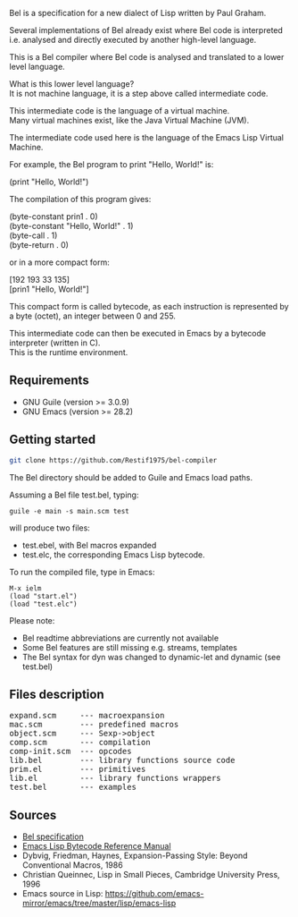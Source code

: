 Bel is a specification for a new dialect of Lisp written by Paul Graham.

Several implementations of Bel already exist where Bel code is interpreted i.e. analysed and directly executed by another high-level language.

This is a Bel compiler where Bel code is analysed and translated to a lower level language.

What is this lower level language?  
It is not machine language, it is a step above called intermediate code.

This intermediate code is the language of a virtual machine.   
Many virtual machines exist, like the Java Virtual Machine (JVM).  

The intermediate code used here is the language of the Emacs Lisp Virtual Machine.

For example, the Bel program to print "Hello, World!" is:

(print "Hello, World!")

The compilation of this program gives:

(byte-constant prin1 . 0)  
(byte-constant "Hello, World!" . 1)  
(byte-call . 1)  
(byte-return . 0)  

or in a more compact form:

[192 193 33 135]  
[prin1 "Hello, World!"]  

This compact form is called bytecode, as each instruction is represented by a byte (octet), an integer between 0 and 255.

This intermediate code can then be executed in Emacs by a bytecode interpreter (written in C).  
This is the runtime environment.

## Requirements

- GNU Guile (version >= 3.0.9)
- GNU Emacs (version >= 28.2)

## Getting started

```sh
git clone https://github.com/Restif1975/bel-compiler
```

The Bel directory should be added to Guile and Emacs load paths.

Assuming a Bel file test.bel, typing:

```
guile -e main -s main.scm test
```

will produce two files:

- test.ebel, with Bel macros expanded
- test.elc, the corresponding Emacs Lisp bytecode.

To run the compiled file, type in Emacs:

```
M-x ielm
(load "start.el")
(load "test.elc")
```

Please note:

- Bel readtime abbreviations are currently not available
- Some Bel features are still missing e.g. streams, templates
- The Bel syntax for dyn was changed to dynamic-let and dynamic (see test.bel)

## Files description
<pre>
expand.scm     --- macroexpansion  
mac.scm        --- predefined macros  
object.scm     --- Sexp->object  
comp.scm       --- compilation  
comp-init.scm  --- opcodes  
lib.bel        --- library functions source code  
prim.el        --- primitives  
lib.el         --- library functions wrappers  
test.bel       --- examples  
</pre>
## Sources

- [Bel specification](http://www.paulgraham.com/bel.html)
- [Emacs Lisp Bytecode Reference Manual](https://rocky.github.io/elisp-bytecode.pdf)
- Dybvig, Friedman, Haynes, Expansion-Passing Style: Beyond Conventional Macros, 1986
- Christian Queinnec, Lisp in Small Pieces, Cambridge University Press, 1996
- Emacs source in Lisp: https://github.com/emacs-mirror/emacs/tree/master/lisp/emacs-lisp


